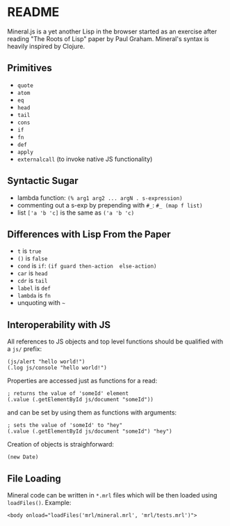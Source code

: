 # README

Mineral.js is a yet another Lisp in the browser started as an exercise after reading "The Roots of Lisp" paper by Paul Graham. Mineral's syntax is heavily inspired by Clojure.

## Primitives

 - `quote`
 - `atom`
 - `eq`
 - `head`
 - `tail`
 - `cons`
 - `if`
 - `fn`
 - `def`
 - `apply`
 - `externalcall` (to invoke native JS functionality)

## Syntactic Sugar

 - lambda function: `(% arg1 arg2 ... argN . s-expression)`
 - commenting out a s-exp by prepending with `#_`: `#_ (map f list)`
 - list `['a 'b 'c]` is the same as `('a 'b 'c)`

## Differences with Lisp From the Paper

 - `t` is `true`
 - `()` is `false`
 - `cond` is `if`: `(if guard then-action  else-action)`
 - `car` is `head`
 - `cdr` is `tail`
 - `label` is `def`
 - `lambda` is `fn`
 - unquoting with `~`

## Interoperability with JS

All references to JS objects and top level functions should be qualified with a `js/` prefix:

    (js/alert "hello world!")
    (.log js/console "hello world!")

Properties are accessed just as functions for a read:

    ; returns the value of 'someId' element
    (.value (.getElementById js/document "someId"))

and can be set by using them as functions with arguments:

    ; sets the value of 'someId' to "hey"
    (.value (.getElementById js/document "someId") "hey")

Creation of objects is straighforward:

    (new Date)

## File Loading

Mineral code can be written in `*.mrl` files which will be then loaded using `loadFiles()`.
Example:

    <body onload="loadFiles('mrl/mineral.mrl', 'mrl/tests.mrl')">
